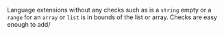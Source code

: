 ﻿Language extensions without any checks such as is a `string` empty or a `range` for an `array` or `list` is in bounds of the list or array. Checks are easy enough to add/


